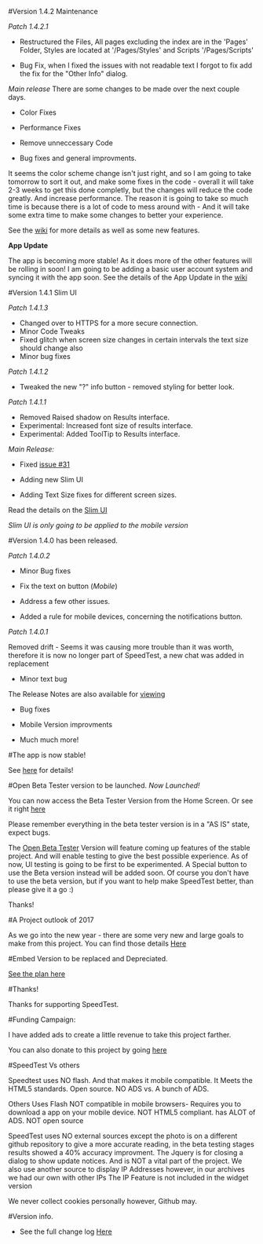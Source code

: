 #Version 1.4.2 Maintenance


*Patch 1.4.2.1*

 - Restructured the Files, All pages excluding the index are in the 'Pages' Folder, Styles are located at '/Pages/Styles' and Scripts '/Pages/Scripts'
 
 - Bug Fix, when I fixed the issues with not readable text I forgot to fix add the fix for the "Other Info" dialog. 
 
 



*Main release*
There are some changes to be made over the next couple days. 

   - Color Fixes
   
   - Performance Fixes 
   
   - Remove unneccessary Code
   
   - Bug fixes and general improvments. 
   
   It seems the color scheme change isn't just right, and so I am going to take tomorrow to sort it out, and make some fixes in the code - overall it will take 2-3 weeks to get this done completly, but the changes will reduce the code greatly. And increase performance. 
 The reason it is going to take so much time is because there is a lot of code to mess around with - And it will take some extra time to make some changes to better your experience. 
 
 See the [wiki](https://github.com/jdc20181/SpeedTest/wiki/1.4.2.1-Release-Notes-New-Features-and-more) for more details as well as some new features. 
 
 **App Update**
 
 The app is becoming more stable! As it does more of the other features will be rolling in soon! I am going to be adding a basic user account system and syncing it with the app soon. See the details of the App Update in the [wiki](https://github.com/jdc20181/SpeedTest/wiki/App-Update--Spring-2017)
  
#Version 1.4.1 Slim UI

*Patch 1.4.1.3*
  - Changed over to HTTPS for a more secure connection. 
  - Minor Code Tweaks
  - Fixed glitch when screen size changes in certain intervals the text size should change also 
  - Minor bug fixes
  
  
*Patch 1.4.1.2*

 - Tweaked the new "?" info button - removed styling for better look. 
 
 

*Patch 1.4.1.1*

  - Removed Raised shadow on Results interface. 
  - Experimental: Increased font size of results interface. 
  - Experimental: Added ToolTip to Results interface. 
  
   
*Main Release:*
  
 - Fixed [issue #31](https://github.com/jdc20181/SpeedTest/issues/31)

 - Adding new Slim UI

 - Adding Text Size fixes for different screen sizes. 
 
Read the details on the [Slim UI]( https://github.com/jdc20181/SpeedTest/wiki/Slim-UI-Coming-to-SpeedTest)

*Slim UI is only going to be applied to the mobile version*


 
 
#Version 1.4.0 has been released. 

*Patch 1.4.0.2*


  - Minor Bug fixes 
  
  - Fix the text on button (*Mobile*)
  
  - Address a few other issues. 
  
  - Added a rule for mobile devices, concerning the notifications button. 
  
  
  
*Patch 1.4.0.1*

Removed drift - Seems it was causing more trouble than it was worth, therefore it is now no longer part of SpeedTest, a new chat was added in replacement

 - Minor text bug
 
 
The Release Notes are also available for [viewing](https://github.com/jdc20181/SpeedTest/wiki/Version-1.4.0-Release-Notes)

 - Bug fixes
 
 - Mobile Version improvments 
 
 - Much much more!
 

#The app is now stable!

See [here](https://github.com/jdc20181/SpeedTest/wiki/Android-App-is-now-stable!) for details!



 
 
#Open Beta Tester version to be launched. *Now Launched!*

You can now access the Beta Tester Version from the Home Screen. Or see it right [here](https://jdc20181.github.io/SpeedTest/Beta/beta.html)

Please remember everything in the beta tester version is in a "AS IS" state, expect bugs. 


The [Open Beta Tester](https://github.com/jdc20181/SpeedTest/wiki/Open-Beta-Version-to-be-launched) Version will feature coming up features of the stable project. And will enable testing to give the best possible experience. As of now, UI testing is going to be first to be experimented. A Special button to use the Beta version instead will be added soon. Of course you don't have to use the beta version, but if you want to help make SpeedTest better, than please give it a go :) 

Thanks!




#A Project outlook of 2017

As we go into the new year - there are some very new and large goals to make from this project. 
You can find those details <a href="https://github.com/jdc20181/SpeedTest/wiki/SpeedTest-2017-outlook">Here</a>

#Embed Version to be replaced and Depreciated. 

<a href="https://github.com/jdc20181/SpeedTest/wiki/Embed-Version-Replacement-plan">See the plan here</a>



#Thanks!

Thanks for supporting SpeedTest. 


#Funding Campaign:

I have added ads to create a little revenue to take this project farther. 

You can also donate to this project by going <a href="http://jdc20181.github.io/SpeedTest/donate.html">here</a>



#SpeedTest Vs others

Speedtest uses NO flash. And that makes it mobile compatible. It Meets the HTML5 standards. Open source. NO ADS vs. A bunch of ADS.

Others Uses Flash NOT compatible in mobile browsers- Requires you to download a app on your mobile device. NOT HTML5 compliant. has ALOT of ADS. NOT open source


SpeedTest uses NO external sources except the photo is on a different github repository to give a more accurate reading, in the beta testing stages results showed a 40% accuracy improvment. 
The Jquery is for closing a dialog to show update notices. And is NOT a vital part of the project.
We also use another source to display IP Addresses however, in our archives we had our own with other IPs
The IP Feature is not included in the widget version 

We never collect cookies personally however, Github may.


#Version info. 

- See the full change log <a href="https://github.com/jdc20181/SpeedTest/wiki/Change-Log">Here</a>
